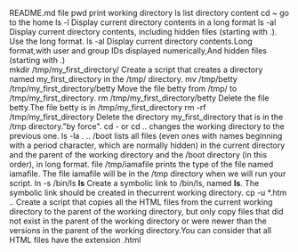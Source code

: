README.md file
pwd print working directory
ls list directory content
cd ~ go to the home
ls -l Display current directory contents in a long format
ls -al Display current directory contents, including hidden files (starting with .). Use the long format.
ls -al Display current directory contents.Long format,with user and group IDs displayed numerically,And hidden files (starting with .)  
mkdir /tmp/my_first_directory/ Create a script that creates a directory named my_first_directory in the /tmp/ directory.
mv /tmp/betty /tmp/my_first_directory/betty Move the file betty from /tmp/ to /tmp/my_first_directory.
rm /tmp/my_first_directory/betty Delete the file betty.The file betty is in /tmp/my_first_directory
rm -rf /tmp/my_first_directory Delete the directory my_first_directory that is in the /tmp directory."by force".
cd - or cd .. changes the working directory to the previous one.
ls -la . .. /boot lists all files (even ones with names beginning with a period character, which are normally hidden) in the current directory and the parent of the working directory and the /boot directory (in this order), in long format.
file /tmp/iamafile prints the type of the file named iamafile. The file iamafile will be in the /tmp directory when we will run your script.
ln -s /bin/ls __ls__ Create a symbolic link to /bin/ls, named __ls__. The symbolic link should be created in thecurrent working directory.
cp -u *.htm .. Create a script that copies all the HTML files from the current working directory to the parent of the working directory, but only copy files that did not exist in the parent of the working directory or were newer than the versions in the parent of the working directory.You can consider that all HTML files have the extension .html
